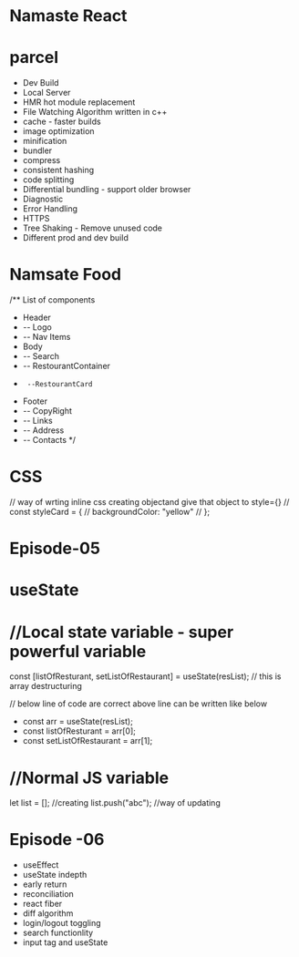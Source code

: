 # Namaste React 

# parcel
- Dev Build
- Local Server
- HMR hot module replacement
- File Watching Algorithm written in c++
- cache - faster builds
- image optimization
- minification
- bundler
- compress
- consistent hashing
- code splitting
- Differential bundling - support older browser
- Diagnostic
- Error Handling
- HTTPS
- Tree Shaking - Remove unused code
- Different prod and dev build

# Namsate Food

/** List of components
 * Header
 *  -- Logo
 *  -- Nav Items
 * Body
 *  -- Search
 *  -- RestourantContainer
 *      --RestourantCard
 * Footer
 *  -- CopyRight
 *  -- Links
 *  -- Address
 *  -- Contacts
 */

# CSS 
// way of wrting inline css creating objectand give that object to style={}
// const styleCard = {
//   backgroundColor: "yellow"
// };


# Episode-05

# useState
#  //Local state variable - super powerful variable
  const [listOfResturant, setListOfRestaurant] = useState(resList); // this is array destructuring

  // below line of code are correct above line can be written like below
  -  const arr = useState(resList);
  -  const listOfResturant = arr[0];
  -  const setListOfRestaurant = arr[1];

  # //Normal JS variable
  let list = []; //creating
  list.push("abc"); //way of updating


  # Episode -06

  - useEffect
  - useState indepth
  - early return
  - reconciliation
  - react fiber
  - diff algorithm
  - login/logout toggling
  - search functionlity 
  - input tag and useState
  




